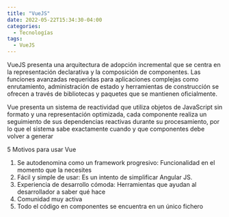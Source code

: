 ```yaml
---
title: "VueJS"
date: 2022-05-22T15:34:30-04:00
categories:
  - Tecnologías
tags:
  - VueJS
---
```


VueJS presenta una arquitectura de adopción incremental que se centra en la representación declarativa y la composición de componentes.
Las funciones avanzadas requeridas para aplicaciones complejas como enrutamiento, administración de estado y herramientas de construcción
se ofrecen a través de bibliotecas y paquetes que se mantienen oficialmente.

Vue presenta un sistema de reactividad que utiliza objetos de JavaScript sin formato y una representación optimizada, cada componente
realiza un seguimiento de sus dependencias reactivas durante su procesamiento, por lo que el sistema sabe exactamente cuando y que componentes debe volver a generar

5 Motivos para usar Vue

1. Se autodenomina como un framework progresivo: Funcionalidad en el momento que la necesites
2. Fácil y simple de usar: Es un intento de simplificar Angular JS.
3. Experiencia de desarrollo cómoda: Herramientas que ayudan al desarrollador a saber qué hace
4. Comunidad muy activa
5. Todo el código en componentes se encuentra en un único fichero 
